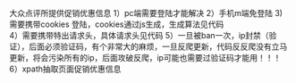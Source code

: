 大众点评所提供促销优惠信息
1）pc端需要登陆才能解决
2）手机m端免登陆
3) 需要携带cookies 登陆，cookies通过js生成，生成算法见代码  
4）需要携带特出请求头，具体请求头见代码
5）一旦被ban一次，ip封禁（验证），后面必须验证码，有个非常大的麻烦，一旦反爬更新，代码反反爬没有立马更新，将会污染所有的ip，后面攻破反爬，ip可能也需要过验证码才能用！！！
6）xpath抽取页面促销优惠信息